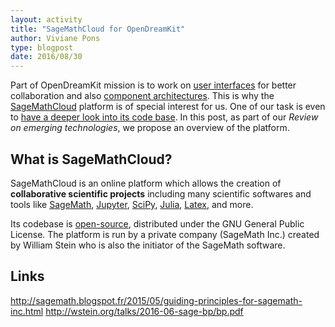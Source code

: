 ```yaml
---
layout: activity
title: "SageMathCloud for OpenDreamKit"
author: Viviane Pons
type: blogpost
date: 2016/08/30
---
```


Part of OpenDreamKit mission is to work on [user interfaces](https://github.com/OpenDreamKit//OpenDreamKit/tree/master/WP4)
for better collaboration and also [component architectures](https://github.com/OpenDreamKit//OpenDreamKit/tree/master/WP3).
This is why the [SageMathCloud](http://cloud.sagemath.com/) platform is of special
interest for us. One of our task is even to [have a deeper look into its code base](https://github.com/OpenDreamKit/OpenDreamKit/issues/55).
In this post, as part of our *Review on emerging technologies*, we propose an overview
of the platform.

## What is SageMathCloud?

SageMathCloud is an online platform which allows the creation of **collaborative scientific projects**
including many scientific softwares and tools like [SageMath](http://www.sagemath.org/),
[Jupyter](http://jupyter.org/), [SciPy](https://www.scipy.org/), [Julia](http://julialang.org/),
[Latex](https://fr.wikipedia.org/wiki/LaTeX), and more.

Its codebase is [open-source](https://github.com/sagemathinc/smc), distributed under the GNU General Public
License. The platform is run by a private company (SageMath Inc.) created by William Stein
who is also the initiator of the SageMath software. 


## Links

http://sagemath.blogspot.fr/2015/05/guiding-principles-for-sagemath-inc.html
http://wstein.org/talks/2016-06-sage-bp/bp.pdf

